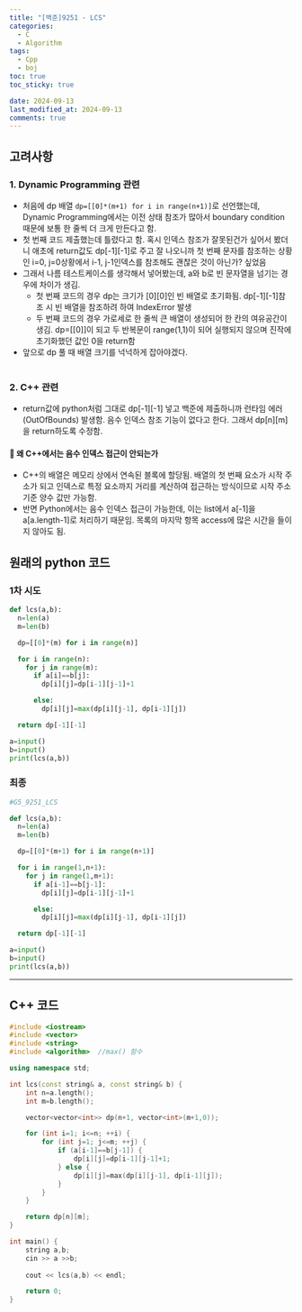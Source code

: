 ```yaml
---
title: "[백준]9251 - LCS"
categories:
  - C
  - Algorithm
tags:
  - Cpp
  - boj
toc: true
toc_sticky: true

date: 2024-09-13
last_modified_at: 2024-09-13
comments: true
---
```

## 고려사항
### 1. Dynamic Programming 관련
- 처음에 dp 배열 `dp=[[0]*(m+1) for i in range(n+1)]`로 선언했는데,
Dynamic Programming에서는 이전 상태 참조가 많아서 boundary condition 때문에 보통 한 줄씩 더 크게 만든다고 함.
- 첫 번째 코드 제출했는데 틀렸다고 함. 혹시 인덱스 참조가 잘못된건가 싶어서 봤더니 애초에 return값도 dp[-1][-1]로 주고 잘 나오니까 첫 번째 문자를 참조하는 상황인 i=0, j=0상황에서 i-1, j-1인덱스를 참조해도 괜찮은 것이 아닌가? 싶었음
- 그래서 나름 테스트케이스를 생각해서 넣어봤는데, a와 b로 빈 문자열을 넘기는 경우에 차이가 생김. 
  - 첫 번째 코드의 경우 dp는 크기가 [0][0]인 빈 배열로 초기화됨. dp[-1][-1]참조 시 빈 배열을 참조하려 하여 IndexError 발생
  - 두 번째 코드의 경우 가로세로 한 줄씩 큰 배열이 생성되어 한 칸의 여유공간이 생김. dp=[[0]]이 되고 두 반복문이 range(1,1)이 되어 실행되지 않으며 진작에 초기화했던 값인 0을 return함
- 앞으로 dp 풀 때 배열 크기를 넉넉하게 잡아야겠다.<br><br/>

### 2. C++ 관련
- return값에 python처럼 그대로 dp[-1][-1] 넣고 백준에 제출하니까 런타임 에러(OutOfBounds) 발생함. 음수 인덱스 참조 기능이 없다고 한다. 그래서 dp[n][m]을 return하도록 수정함.

#### 📍 왜 C++에서는 음수 인덱스 접근이 안되는가
- C++의 배열은 메모리 상에서 연속된 블록에 할당됨. 배열의 첫 번째 요소가 시작 주소가 되고 인덱스로 특정 요소까지 거리를 계산하여 접근하는 방식이므로 시작 주소 기준 양수 값만 가능함.
- 반면 Python에서는 음수 인덱스 접근이 가능한데, 이는 list에서 a[-1]을 a[a.length-1]로 처리하기 때문임. 목록의 마지막 항목 access에 많은 시간을 들이지 않아도 됨.



## 원래의 python 코드
### 1차 시도
```python
def lcs(a,b):
  n=len(a)
  m=len(b)

  dp=[[0]*(m) for i in range(n)]

  for i in range(n):
    for j in range(m):
      if a[i]==b[j]:
        dp[i][j]=dp[i-1][j-1]+1

      else:
        dp[i][j]=max(dp[i][j-1], dp[i-1][j])

  return dp[-1][-1]

a=input()
b=input()
print(lcs(a,b))
```
### 최종
```python
#G5_9251_LCS

def lcs(a,b):
  n=len(a)
  m=len(b)

  dp=[[0]*(m+1) for i in range(n+1)]

  for i in range(1,n+1):
    for j in range(1,m+1):
      if a[i-1]==b[j-1]:
        dp[i][j]=dp[i-1][j-1]+1

      else:
        dp[i][j]=max(dp[i][j-1], dp[i-1][j])

  return dp[-1][-1]

a=input()
b=input()
print(lcs(a,b))
```
----
## C++ 코드
```cpp
#include <iostream>
#include <vector>
#include <string>
#include <algorithm>  //max() 함수

using namespace std;

int lcs(const string& a, const string& b) {
    int n=a.length();
    int m=b.length();

    vector<vector<int>> dp(n+1, vector<int>(m+1,0));

    for (int i=1; i<=n; ++i) {
        for (int j=1; j<=m; ++j) {
            if (a[i-1]==b[j-1]) {
                dp[i][j]=dp[i-1][j-1]+1;
            } else {
                dp[i][j]=max(dp[i][j-1], dp[i-1][j]);
            }
        }
    }

    return dp[n][m];
}

int main() {
    string a,b;
    cin >> a >>b;
    
    cout << lcs(a,b) << endl;

    return 0;
}
```
